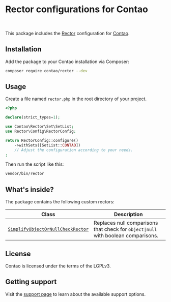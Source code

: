 # Rector configurations for Contao

<p>
<a href="https://github.com/contao/rector/actions"><img src="https://github.com/contao/rector/actions/workflows/ci.yml/badge.svg?branch=main" alt></a>
<a href="https://packagist.org/packages/contao/rector"><img src="https://img.shields.io/packagist/v/contao/rector.svg" alt></a>
<a href="https://packagist.org/packages/contao/rector"><img src="https://img.shields.io/packagist/dt/contao/rector.svg" alt></a>
</p>

This package includes the [Rector][1] configuration for [Contao][2].

## Installation

Add the package to your Contao installation via Composer:

```bash
composer require contao/rector --dev
```

## Usage

Create a file named `rector.php` in the root directory of your project.

```php
<?php

declare(strict_types=1);

use Contao\Rector\Set\SetList;
use Rector\Config\RectorConfig;

return RectorConfig::configure()
    ->withSets([SetList::CONTAO])
    // Adjust the configuration according to your needs.
;
```

Then run the script like this:

```bash
vendor/bin/rector
```

## What's inside?

The package contains the following custom rectors:

| Class | Description |
| --- | --- |
| [`SimplifyObjectOrNullCheckRector`](src/Rector/SimplifyObjectOrNullCheckRector.php) | Replaces null comparisons that check for `object\|null` with boolean comparisons. |

## License

Contao is licensed under the terms of the LGPLv3.

## Getting support

Visit the [support page][3] to learn about the available support options.

[1]: https://github.com/rectorphp/rector
[2]: https://contao.org
[3]: https://to.contao.org/support
